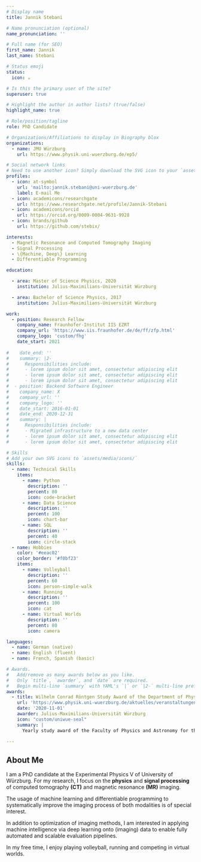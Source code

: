 ```yaml
---
# Display name
title: Jannik Stebani

# Name pronunciation (optional)
name_pronunciation: ''

# Full name (for SEO)
first_name: Jannik
last_name: Stebani

# Status emoji
status:
  icon: ☕️

# Is this the primary user of the site?
superuser: true

# Highlight the author in author lists? (true/false)
highlight_name: true

# Role/position/tagline
role: PhD Candidate

# Organizations/Affiliations to display in Biography blox
organizations:
  - name: JMU Würzburg
    url: https://www.physik.uni-wuerzburg.de/ep5/

# Social network links
# Need to use another icon? Simply download the SVG icon to your `assets/media/icons/` folder.
profiles:
  - icon: at-symbol
    url: 'mailto:jannik.stebani@uni-wuerzburg.de'
    label: E-mail Me
  - icon: academicons/researchgate
    url: https://www.researchgate.net/profile/Jannik-Stebani
  - icon: academicons/orcid
    url: https://orcid.org/0009-0004-9631-9928
  - icon: brands/github
    url: https://github.com/stebix/

interests:
  - Magnetic Resonance and Computed Tomography Imaging 
  - Signal Processing
  - \{Machine, Deep\} Learning
  - Differentiable Programming

education:

  - area: Master of Science Physics, 2020
    institution: Julius-Maximilians-Universität Würzburg

  - area: Bachelor of Science Physics, 2017
    institution: Julius-Maximilians-Universität Würzburg

work:
  - position: Research Fellow
    company_name: Fraunhofer-Institut IIS EZRT
    company_url: 'https://www.iis.fraunhofer.de/de/ff/zfp.html'
    company_logo: 'custom/fhg'
    date_start: 2021
    
#    date_end: ''
#    summary: |2-
#      Responsibilities include:
#      - lorem ipsum dolor sit amet, consectetur adipiscing elit
#      - lorem ipsum dolor sit amet, consectetur adipiscing elit
#      - lorem ipsum dolor sit amet, consectetur adipiscing elit
#  - position: Backend Software Engineer
#    company_name: X
#    company_url: ''
#    company_logo: ''
#    date_start: 2016-01-01
#    date_end: 2020-12-31
#    summary: |
#      Responsibilities include:
#      - Migrated infrastructure to a new data center
#      - lorem ipsum dolor sit amet, consectetur adipiscing elit
#      - lorem ipsum dolor sit amet, consectetur adipiscing elit

# Skills
# Add your own SVG icons to `assets/media/icons/`
skills:
  - name: Technical Skills
    items:
      - name: Python
        description: ''
        percent: 80
        icon: code-bracket
      - name: Data Science
        description: ''
        percent: 100
        icon: chart-bar
      - name: SQL
        description: ''
        percent: 40
        icon: circle-stack
  - name: Hobbies
    color: '#eeac02'
    color_border: '#f0bf23'
    items:
      - name: Volleyball
        description: ''
        percent: 60
        icon: person-simple-walk
      - name: Running
        description: ''
        percent: 100
        icon: cat
      - name: Virtual Worlds
        description: ''
        percent: 80
        icon: camera

languages:
  - name: German (native)
  - name: English (fluent)
  - name: French, Spanish (basic)

# Awards.
#   Add/remove as many awards below as you like.
#   Only `title`, `awarder`, and `date` are required.
#   Begin multi-line `summary` with YAML's `|` or `|2-` multi-line prefix and indent 2 spaces below.
awards:
  - title: Wilhelm Conrad Röntgen Study Award of the Department of Physics
    url: 'https://www.physik.uni-wuerzburg.de/aktuelles/veranstaltungen-aus-der-physik/absolventen-absolventinnenfeier/preistraeger-preistraegerinnen-roentgen-studienpreis/'
    date: '2020-11-01'
    awarder: Julius-Maximilians-Universität Würzburg
    icon: "custom/uniwue-seal"
    summary: |
      Yearly study award of the Faculty of Physics and Astronomy for the top 10 % of graduates.

---
```


## About Me

I am a PhD candidate at the Experimental Physics V of University of Würzburg. For my research, I focus on the
**physics** and **signal processing** of computed tomography **(CT)** and magnetic resonance **(MR)** imaging.

The usage of machine learning and differentiable programming to systematically improve the imaging process of
both modalities is of special interest.

In addition to optimization of imaging methods, I am interested in applying machine intelligence via deep learning
onto (imaging) data to enable fully automated and scalable evaluation pipelines.

In my free time, I enjoy playing volleyball, running and competing in virtual worlds.
